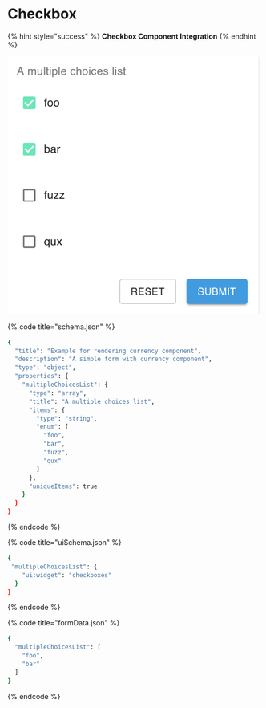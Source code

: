 # Checkbox

{% hint style="success" %}
**Checkbox Component Integration**
{% endhint %}

![Checkbox component integration](../.gitbook/assets/image%20%2815%29.png)

{% code title="schema.json" %}
```bash
{
  "title": "Example for rendering currency component",
  "description": "A simple form with currency component",
  "type": "object",
  "properties": {
    "multipleChoicesList": {
      "type": "array",
      "title": "A multiple choices list",
      "items": {
        "type": "string",
        "enum": [
          "foo",
          "bar",
          "fuzz",
          "qux"
        ]
      },
      "uniqueItems": true
    }
  }
}
```
{% endcode %}

{% code title="uiSchema.json" %}
```bash
{
 "multipleChoicesList": {
    "ui:widget": "checkboxes"
  }
}
```
{% endcode %}

{% code title="formData.json" %}
```bash
{
  "multipleChoicesList": [
    "foo",
    "bar"
  ]
}
```
{% endcode %}


